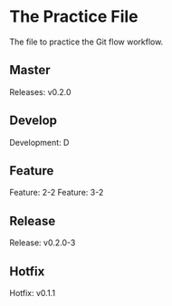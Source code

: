 # The Practice File
The file to practice the Git flow workflow.

## Master
Releases: v0.2.0

## Develop
Development: D

## Feature
Feature: 2-2
Feature: 3-2

## Release
Release: v0.2.0-3

## Hotfix
Hotfix: v0.1.1
